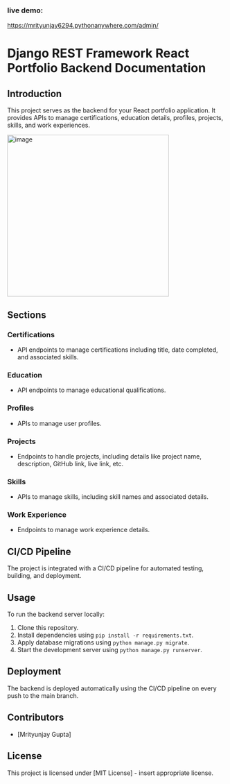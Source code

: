 ### live demo:

https://mrityunjay6294.pythonanywhere.com/admin/
# Django REST Framework React Portfolio Backend Documentation

## Introduction
This project serves as the backend for your React portfolio application. It provides APIs to manage certifications, education details, profiles, projects, skills, and work experiences.

<img width="373" alt="image" src="https://github.com/jay6294100293/portfolio_django/assets/142631405/8faeb549-e356-4ed2-83aa-0e302fa4a492">

## Sections

### Certifications
- API endpoints to manage certifications including title, date completed, and associated skills.

### Education
- API endpoints to manage educational qualifications.

### Profiles
- APIs to manage user profiles.

### Projects
- Endpoints to handle projects, including details like project name, description, GitHub link, live link, etc.

### Skills
- APIs to manage skills, including skill names and associated details.

### Work Experience
- Endpoints to manage work experience details.

## CI/CD Pipeline
The project is integrated with a CI/CD pipeline for automated testing, building, and deployment.

## Usage
To run the backend server locally:

1. Clone this repository.
2. Install dependencies using `pip install -r requirements.txt`.
3. Apply database migrations using `python manage.py migrate`.
4. Start the development server using `python manage.py runserver`.


## Deployment
The backend is deployed automatically using the CI/CD pipeline on every push to the main branch.

## Contributors
- [Mrityunjay Gupta]

## License
This project is licensed under [MIT License] - insert appropriate license.

